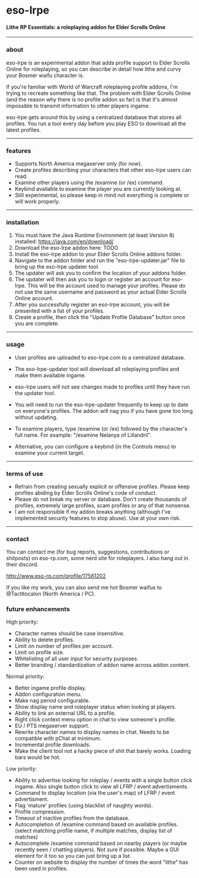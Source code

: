# eso-lrpe
#### Lithe RP Essentials: a roleplaying addon for Elder Scrolls Online

---

### about
eso-lrpe is an experimental addon that adds profile support to Elder Scrolls Online for roleplaying, so you can describe in detail how lithe and curvy your Bosmer waifu character is.

If you're familiar with World of Warcraft roleplaying profile addons, I'm trying to recreate something like that. The problem with Elder Scrolls Online (and the reason why there is no profile addon so far) is that it's almost impossible to transmit information to other players ingame.

eso-lrpe gets around this by using a centralized database that stores all profiles. You run a tool every day before you play ESO to download all the latest profiles.

---

### features
* Supports North America megaserver only (for now).
* Create profiles describing your characters that other eso-lrpe users can read.
* Examine other players using the /examine (or /ex) command.
* Keybind available to examine the player you are currently looking at.
* Still experimental, so please keep in mind not everything is complete or will work properly.

---

### installation
1. You must have the Java Runtime Environment (at least Version 8) installed: https://java.com/en/download/
2. Download the eso-lrpe addon here: TODO
3. Install the eso-lrpe addon to your Elder Scrolls Online addons folder.
4. Navigate to the addon folder and run the "eso-lrpe-updater.jar" file to bring up the eso-lrpe updater tool.
5. The updater will ask you to confirm the location of your addons folder.
6. The updater will then ask you to login or register an account for eso-lrpe. This will be the account used to manage your profiles. Please do not use the same username and password as your actual Elder Scrolls Online account.
7. After you successfully register an eso-lrpe account, you will be presented with a list of your profiles.
8. Create a profile, then click the "Update Profile Database" button once you are complete.

---

### usage
* User profiles are uploaded to eso-lrpe.com to a centralized database.
* The eso-lrpe-updater tool will download all roleplaying profiles and make them available ingame.
* eso-lrpe users will not see changes made to profiles until they have run the updater tool.
* You will need to run the eso-lrpe-updater frequently to keep up to date on everyone's profiles. The addon will nag you if you have gone too long without updating.

* To examine players, type /examine (or /ex) followed by the character's full name. For example: "/examine Nelanya of Lillandril".
* Alternative, you can configure a keybind (in the Controls menu) to examine your current target.

---

### terms of use
* Refrain from creating sexually explicit or offensive profiles. Please keep profiles abiding by Elder Scrolls Online's code of conduct.
* Please do not break my server or database. Don't create thousands of profiles, extremely large profiles, scam profiles or any of that nonsense.
* I am not responsible if my addon breaks anything (although I've implemented security features to stop abuse). Use at your own risk.

---

### contact

You can contact me (for bug reports, suggestions, contributions or shitposts) on eso-rp.com, some nerd site for roleplayers. I also hang out in their discord.

http://www.eso-rp.com/profile/17561202

If you like my work, you can also send me hot Bosmer waifus to @Tactitocalon (North America / PC).

### future enhancements

High priority:
* Character names should be case insensitive.
* Ability to delete profiles.
* Limit on number of profiles per account.
* Limit on profile size.
* Whitelisting of all user input for security purposes.
* Better branding / standardization of addon name across addon content.

Normal priority:
* Better ingame profile display.
* Addon configuration menu.
* Make nag period configurable.
* Show display name and roleplayer status when looking at players.
* Ability to link an external URL to a profile.
* Right click context menu option in chat to view someone's profile.
* EU / PTS megaserver support.
* Rewrite character names to display names in chat. Needs to be compatible with pChat at minimum.
* Incremental profile downloads.
* Make the client tool not a hacky piece of shit that barely works. Loading bars would be hot.

Low priority:
* Ability to advertise looking for roleplay / events with a single button click ingame. Also single button click to view all LFRP / event advertisments.
* Command to display location (via the user's map) of LFRP / event advertisment.
* Flag 'mature' profiles (using blacklist of naughty words).
* Profile compression.
* Timeout of inactive profiles from the database.
* Autocompletion of /examine command based on available profiles. (select matching profile name, if multiple matches, display list of matches)
* Autocomplete /examine command based on nearby players (or maybe recently seen / chatting players). Not sure if possible. Maybe a GUI element for it too so you can just bring up a list.
* Counter on website to display the number of times the word "lithe" has been used in profiles.
